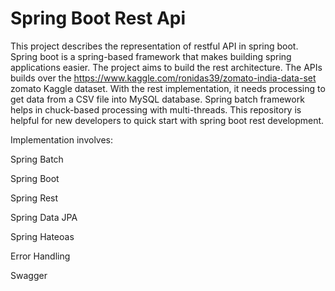 # Spring Boot Rest Api

This project describes the representation of restful API in spring boot. 
Spring boot is a spring-based framework that makes building spring applications easier. The project aims to build the rest architecture.
The APIs builds over the https://www.kaggle.com/ronidas39/zomato-india-data-set zomato Kaggle dataset. 
With the rest implementation, it needs processing to get data from a CSV file into MySQL database. 
Spring batch framework helps in chuck-based processing with multi-threads.
This repository is helpful for new developers to quick start with spring boot rest development.


Implementation involves:

Spring Batch  

Spring Boot 

Spring Rest

Spring Data JPA 

Spring Hateoas 

Error Handling

Swagger
